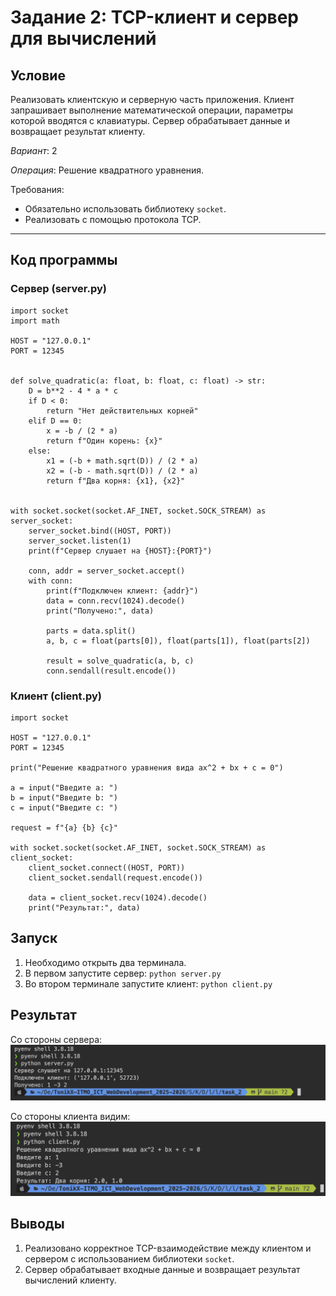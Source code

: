 # Задание 2: TCP-клиент и сервер для вычислений

## Условие

Реализовать клиентскую и серверную часть приложения. Клиент запрашивает выполнение математической операции, параметры которой вводятся с клавиатуры. Сервер обрабатывает данные и возвращает результат клиенту.

_Вариант_: 2

_Операция_: Решение квадратного уравнения.

Требования:

- Обязательно использовать библиотеку `socket`.
- Реализовать с помощью протокола TCP.

---

## Код программы

### Сервер (server.py)

```
import socket
import math

HOST = "127.0.0.1"
PORT = 12345


def solve_quadratic(a: float, b: float, c: float) -> str:
    D = b**2 - 4 * a * c
    if D < 0:
        return "Нет действительных корней"
    elif D == 0:
        x = -b / (2 * a)
        return f"Один корень: {x}"
    else:
        x1 = (-b + math.sqrt(D)) / (2 * a)
        x2 = (-b - math.sqrt(D)) / (2 * a)
        return f"Два корня: {x1}, {x2}"


with socket.socket(socket.AF_INET, socket.SOCK_STREAM) as server_socket:
    server_socket.bind((HOST, PORT))
    server_socket.listen(1)
    print(f"Сервер слушает на {HOST}:{PORT}")

    conn, addr = server_socket.accept()
    with conn:
        print(f"Подключен клиент: {addr}")
        data = conn.recv(1024).decode()
        print("Получено:", data)

        parts = data.split()
        a, b, c = float(parts[0]), float(parts[1]), float(parts[2])

        result = solve_quadratic(a, b, c)
        conn.sendall(result.encode())
```

### Клиент (client.py)

```
import socket

HOST = "127.0.0.1"
PORT = 12345

print("Решение квадратного уравнения вида ax^2 + bx + c = 0")

a = input("Введите a: ")
b = input("Введите b: ")
c = input("Введите c: ")

request = f"{a} {b} {c}"

with socket.socket(socket.AF_INET, socket.SOCK_STREAM) as client_socket:
    client_socket.connect((HOST, PORT))
    client_socket.sendall(request.encode())

    data = client_socket.recv(1024).decode()
    print("Результат:", data)
```

## Запуск

1. Необходимо открыть два терминала.
2. В первом запустите сервер:
   `python server.py`
3. Во втором терминале запустите клиент:
   `python client.py`

## Результат

Cо стороны сервера: ![image4](images/image4.png)

Cо стороны клиента видим: ![image3](images/image3.png)

## Выводы

1. Реализовано корректное TCP-взаимодействие между клиентом и сервером с использованием библиотеки `socket`.
2. Сервер обрабатывает входные данные и возвращает результат вычислений клиенту.
